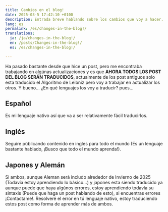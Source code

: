 ```yaml
---
title: Cambios en el blog!
date: 2025-03-5 17:42:10 +0100
description: Entrada breve hablando sobre los cambios que voy a hacer.
lang: es
permalink: /es/changes-in-the-blog!/
translations:
  ja: /ja/changes-in-the-blog!/
  en: /posts/Changes-in-the-blog!/
  es: /es/changes-in-the-blog!/

---
```


Ha pasado bastante desde que hice un post, pero me encontraba trabajando en algúnas actualizaciones y es que **AHORA TODOS LOS POST DEL BLOG SERÁN TRADUCIDOS**, actualmente de los post antiguos solo esta traducido el Algoritmo de Leibniz pero voy a trabajar en actualizar los otros. Y bueno... ¿En qué lenguajes los voy a traducir? pues...

## Español

Es mi lenguaje nativo así que va a ser relativamente fácil traducirlos. 

## Inglés

Seguire públicando contenido en ingles para todo el mundo (Es un lenguaje bastante hablado, ¡Busco que todo el mundo aprenda!).

## Japones y Alemán

Si ambos, aunque Aleman será includo alrededor de Invierno de 2025 (Todavía estoy aprendiendo lo básico...) y japones esta siendo traducido ya aunque puede que haya algúnos errores, estoy aprendiendo todavía su sintaxis (Puede que haga un post hablando de esto), si encuentras errores ¡Contactame!. Resolveré el error en tú lenguaje nativo, estoy traduciendo estos post como forma de aprender más de ambos.
